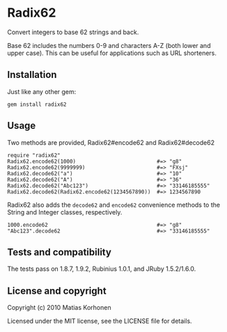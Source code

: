 Radix62
=======

Convert integers to base 62 strings and back.

Base 62 includes the numbers 0-9 and characters A-Z (both lower and upper case). This can be useful for applications such as URL shorteners.

## Installation

Just like any other gem:

    gem install radix62

## Usage

Two methods are provided, Radix62#encode62 and Radix62#decode62

    require "radix62"
    Radix62.encode62(1000)                          #=> "g8"
    Radix62.encode62(9999999)                       #=> "FXsj"
    Radix62.decode62("a")                           #=> "10"
    Radix62.decode62("A")                           #=> "36"
    Radix62.decode62("Abc123")                      #=> "33146185555"
    Radix62.decode62(Radix62.encode62(1234567890))  #=> 1234567890

Radix62 also adds the `decode62` and `encode62` convenience methods to the String and Integer classes, respectively.

    1000.encode62                                   #=> "g8"
    "Abc123".decode62                               #=> "33146185555"

## Tests and compatibility

The tests pass on 1.8.7, 1.9.2, Rubinius 1.0.1, and JRuby 1.5.2/1.6.0.

## License and copyright

Copyright (c) 2010 Matias Korhonen

Licensed under the MIT license, see the LICENSE file for details.
